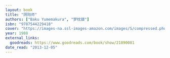 ```yaml
---
layout: book
title: "阴阳师"
authors: ["Baku Yumemakura", "梦枕貘"]
isbn: "9787544229418"
cover: "https://images-na.ssl-images-amazon.com/images/S/compressed.photo.goodreads.com/books/1397131060i/21890081.jpg"
year: 1988
external_links:
  goodreads: https://www.goodreads.com/book/show/21890081
date_read: "2013-12-05"
---
```


